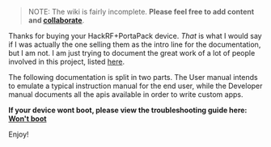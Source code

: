 > NOTE: The wiki is fairly incomplete. **Please feel free to add content and [collaborate](How-to-collaborate)**.

Thanks for buying your HackRF+PortaPack device. _That_ is what I would say if I was actually the one selling them as the intro line for the documentation, but I am not. I am just trying to document the great work of a lot of people involved in this project, listed [here](https://github.com/eried/portapack-havoc/blob/master/firmware/application/apps/ui_about.hpp#L77).

The following documentation is split in two parts. The User manual intends to emulate a typical instruction manual for the end user, while the Developer manual documents all the apis available in order to write custom apps.

**If your device wont boot, please view the troubleshooting guide here: [Won't boot](https://github.com/eried/portapack-mayhem/wiki/Wont-boot)**

Enjoy!